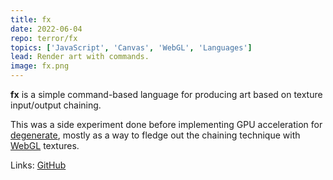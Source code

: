 ```yaml
---
title: fx
date: 2022-06-04
repo: terror/fx
topics: ['JavaScript', 'Canvas', 'WebGL', 'Languages']
lead: Render art with commands.
image: fx.png
---
```


**fx** is a simple command-based language for producing art based on texture
input/output chaining.

This was a side experiment done before implementing GPU acceleration for
[degenerate](https://github.com/casey/degenerate), mostly as a way to fledge out
the chaining technique with
[WebGL](https://developer.mozilla.org/en-US/docs/Web/API/WebGL_API) textures.

Links: [GitHub](https://github.com/terror/fx)
